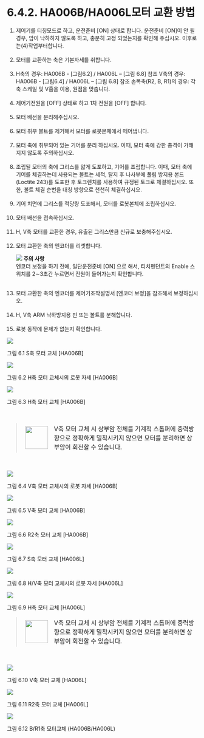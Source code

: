 ﻿# 6.4.2. HA006B/HA006L모터 교환 방법

<ol style="list-style-type:decimal" start="1">
    <li>
제어기를 티칭모드로 하고, 운전준비 [ON] 상태로 합니다. 운전준비 [ON]이 안 될 경우, 암이 낙하하지 않도록 하고, 충분히 고정 되었는지를 확인해 주십시오. 이후로는(4)작업부터합니다.
</li><br>
    <li>
모터를 교환하는 축은 기본자세를 취합니다.
</li><br>
    <li>
H축의 경우: HA006B - [그림6.2] / HA006L – [그림 6.8] 참조
V축의 경우: HA006B - [그림6.4] / HA006L – [그림 6.8] 참조
손목축(R2, B, R1)의 경우: 각 축 스케일 및 V홈을 이용, 원점을 맞춥니다.
</li><br>
    <li>
제어기전원을 [OFF] 상태로 하고 1차 전원을 [OFF] 합니다.
</li><br>
    <li>
모터 배선을 분리해주십시오.
</li><br>
    <li>
모터 취부 볼트를 제거해서 모터를 로봇본체에서 떼어냅니다.
</li><br>
    <li>
모터 축에 취부되어 있는 기어를 분리 하십시오.
이때, 모터 축에 강한 충격이 가해지지 않도록 주의하십시오.
</li><br>
    <li>
조립될 모터의 축에 그리스를 얇게 도포하고, 기어를 조립합니다.
이때, 모터 축에 기어를 체결하는데 사용되는 볼트는 세척, 탈지 후 나사부에 풀림 방지용 본드(Loctite 243)를 도포한 후 토크렌치를 사용하여 규정된 토크로 체결하십시오. 또한, 볼트 체결 순번을 대칭 방향으로 천천히 체결하십시오.
</li><br>
    <li>
기어 치면에 그리스를 적당량 도포해서, 모터를 로봇본체에 조립하십시오.
</li><br>
    <li>
모터 배선을 접속하십시오.
</li><br>
    <li>
H, V축 모터를 교환한 경우, 유출된 그리스만큼 신규로 보충해주십시오.
</li><br>
    <li>
모터 교환한 축의 엔코더를 리셋합니다.<p>

![](../../_assets/작은주의표시.png) <b>주의 사항</b><br>
엔코더 보정을 하기 전에, 일단운전준비 [ON] 으로 해서, 티치펜던트의 Enable 스위치를 2∼3초간 누르면서 전원이 들어가는지 확인합니다.
</li><br>
    <li>
모터 교환한 축의 엔코더를 제어기조작설명서 [엔코더 보정]을 참조해서 보정하십시오.
</li><br>
    <li>
H, V축 ARM 낙하방지용 핀 또는 볼트를 분해합니다. 
</li><br>
    <li>
로봇 동작에 문제가 없는지 확인합니다.
</li>
</ol>


![](../../_assets/그림_6.1_s축모터교체_ha006b.png)

그림 6.1 S축 모터 교체 [HA006B]

![](../../_assets/그림_6.2_h축모터교체시_로봇자세_ha006b.png)

그림 6.2 H축 모터 교체시의 로봇 자세 [HA006B]

![](../../_assets/그림_6.3_h축모터교체_ha006b.png)

그림 6.3 H축 모터 교체 [HA006B]

<br>

<blockquote>
<table border="0">
<thead>
  <tr>
    <td> 
    <div align="center">
     <img src="../../_assets/주의표시.png" width = 60 height = 60> 
    </div>
    </td>
    <td colspan="4">       
      V축 모터 교체 시 상부암 전체를 기계적 스톱퍼에 중력방향으로 정확하게 밀착시키지 않으면 모터를 분리하면 상부암이 회전할 수 있습니다.
    </td>
  </tr>
</thead>
</table>  
</blockquote>

<br>

![](../../_assets/그림_6.4_v축모터교체시_로봇자세_ha006b.png)


그림 6.4 V축 모터 교체시의 로봇 자세 [HA006B]

![](../../_assets/그림_6.5_v축모터교체_ha006b.png)

그림 6.5 V축 모터 교체 [HA006B]

![](../../_assets/그림_6.6_r2축모터교체_ha006b.png)

그림 6.6 R2축 모터 교체 [HA006B]

![](../../_assets/그림_6.7_s축모터교체_ha006l.png)

그림 6.7 S축 모터 교체 [HA006L]

![](../../_assets/그림_6.8_h-v축모터교체시_로봇자세_ha006l.png)

그림 6.8 H/V축 모터 교체시의 로봇 자세 [HA006L]

![](../../_assets/그림_6.9_h축모터교체_ha006l.png)

그림 6.9 H축 모터 교체 [HA006L]
<br>

<blockquote>
<table border="0">
<thead>
  <tr>
    <td> 
    <div align="center">
     <img src="../../_assets/주의표시.png" width = 60 height = 60> 
    </div>
    </td>
    <td colspan="4">       
      V축 모터 교체 시 상부암 전체를 기계적 스톱퍼에 중력방향으로 정확하게 밀착시키지 않으면 모터를 분리하면 상부암이 회전할 수 있습니다.
    </td>
  </tr>
</thead>
</table>  
</blockquote>

<br>

![](../../_assets/그림_6.10_v축모터교체_ha006l.png)

그림 6.10 V축 모터 교체 [HA006L]

![](../../_assets/그림_6.11_r2축모터교체_ha006l.png)

그림 6.11 R2축 모터 교체 [HA006L]

![](../../_assets/그림_6.12_b-r2축모터교체.png)

그림 6.12 B/R1축 모터교체 (HA006B/HA006L)